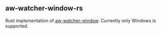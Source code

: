 ## aw-watcher-window-rs

Rust implementation of [aw-watcher-window](https://github.com/ActivityWatch/aw-watcher-window). Currently only Windows is supported.  

